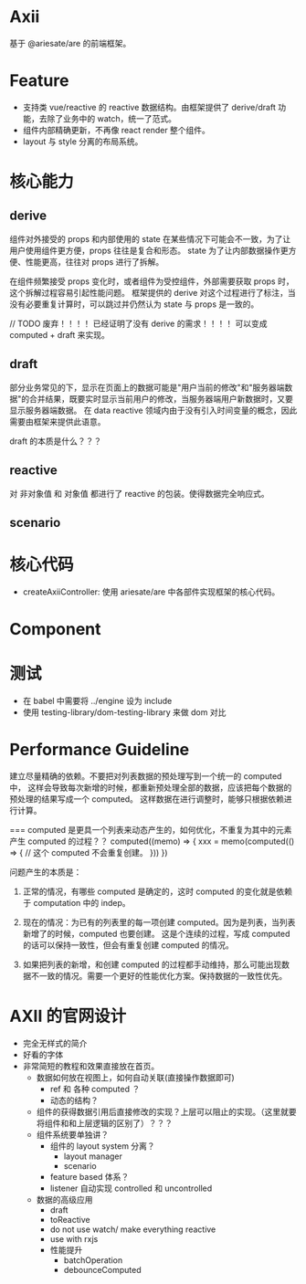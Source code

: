 # Axii 

基于 @ariesate/are 的前端框架。

# Feature

 - 支持类 vue/reactive 的 reactive 数据结构。由框架提供了 derive/draft 功能，去除了业务中的 watch，统一了范式。
 - 组件内部精确更新，不再像 react render 整个组件。
 - layout 与 style 分离的布局系统。
 
# 核心能力

## derive

组件对外接受的 props 和内部使用的 state 在某些情况下可能会不一致，为了让用户使用组件更方便，props 往往是复合和形态。
state 为了让内部数据操作更方便、性能更高，往往对 props 进行了拆解。

在组件频繁接受 props 变化时，或者组件为受控组件，外部需要获取 props 时，这个拆解过程容易引起性能问题。
框架提供的 derive 对这个过程进行了标注，当没有必要重复计算时，可以跳过并仍然认为 state 与 props 是一致的。

// TODO 废弃！！！！
已经证明了没有 derive 的需求！！！！
可以变成 computed + draft 来实现。

## draft

部分业务常见的下，显示在页面上的数据可能是"用户当前的修改"和"服务器端数据"的合并结果，既要实时显示当前用户的修改，当服务器端用户新数据时，又要显示服务器端数据。
在 data reactive 领域内由于没有引入时间变量的概念，因此需要由框架来提供此语意。

draft 的本质是什么？？？

## reactive

对 非对象值 和 对象值 都进行了 reactive 的包装。使得数据完全响应式。

## scenario



# 核心代码

 - createAxiiController: 使用 ariesate/are 中各部件实现框架的核心代码。 

# Component

# 测试

 - 在 babel 中需要将 ../engine 设为 include
 - 使用 testing-library/dom-testing-library 来做 dom 对比
 
# Performance Guideline

建立尽量精确的依赖。不要把对列表数据的预处理写到一个统一的 computed 中，
这样会导致每次新增的时候，都重新预处理全部的数据，应该把每个数据的预处理的结果写成一个 computed。
这样数据在进行调整时，能够只根据依赖进行计算。


=== computed 是更具一个列表来动态产生的，如何优化，不重复为其中的元素产生 computed 的过程？？
computed((memo) => {
    xxx = memo(computed(() => {
        // 这个 computed 不会重复创建。
    }))
})

问题产生的本质是：
1. 正常的情况，有哪些 computed 是确定的，这时 computed 的变化就是依赖于 computation 中的 indep。
2. 现在的情况：为已有的列表里的每一项创建 computed。因为是列表，当列表新增了的时候，computed 也要创建。
这是个连续的过程，写成 computed 的话可以保持一致性，但会有重复创建 computed 的情况。

3. 如果把列表的新增，和创建 computed 的过程都手动维持，那么可能出现数据不一致的情况。需要一个更好的性能优化方案。保持数据的一致性优先。

# AXII 的官网设计

 - 完全无样式的简介
 - 好看的字体
 - 非常简短的教程和效果直接放在首页。
   - 数据如何放在视图上，如何自动关联(直接操作数据即可)
     - ref 和 各种 computed ？
     - 动态的结构？
   - 组件的获得数据引用后直接修改的实现？上层可以阻止的实现。（这里就要将组件和和上层逻辑的区别了）？？？
   - 组件系统要单独讲？
     - 组件的 layout system 分离？
       - layout manager
       - scenario
     - feature based 体系？
     - listener 自动实现 controlled 和 uncontrolled
   - 数据的高级应用 
     - draft
     - toReactive
     - do not use watch/ make everything reactive
     - use with rxjs
     - 性能提升
       - batchOperation
       - debounceComputed